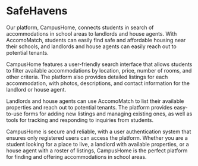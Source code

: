 # SafeHavens
Our platform, CampusHome, connects students in search of accommodations in school areas to landlords and house agents. With AccomoMatch, students can easily find safe and affordable housing near their schools, and landlords and house agents can easily reach out to potential tenants.

CampusHome features a user-friendly search interface that allows students to filter available accommodations by location, price, number of rooms, and other criteria. The platform also provides detailed listings for each accommodation, with photos, descriptions, and contact information for the landlord or house agent.

Landlords and house agents can use AccomoMatch to list their available properties and reach out to potential tenants. The platform provides easy-to-use forms for adding new listings and managing existing ones, as well as tools for tracking and responding to inquiries from students.

CampusHome is secure and reliable, with a user authentication system that ensures only registered users can access the platform. Whether you are a student looking for a place to live, a landlord with available properties, or a house agent with a roster of listings, CampusHome is the perfect platform for finding and offering accommodations in school areas.




